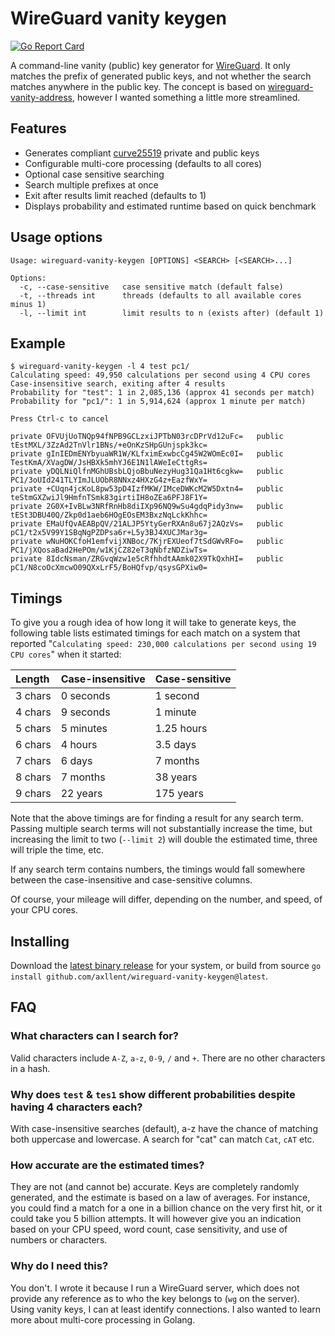 # WireGuard vanity keygen

[![Go Report Card](https://goreportcard.com/badge/github.com/axllent/wireguard-vanity-keygen)](https://goreportcard.com/report/github.com/axllent/wireguard-vanity-keygen)

A command-line vanity (public) key generator for [WireGuard](https://www.wireguard.com/). It only matches the prefix of generated public keys, and not whether the search matches anywhere in the public key. The concept is based on [wireguard-vanity-address](https://github.com/warner/wireguard-vanity-address), however I wanted something a little more streamlined.


## Features

- Generates compliant [curve25519](https://cr.yp.to/ecdh.html) private and public keys
- Configurable multi-core processing (defaults to all cores)
- Optional case sensitive searching
- Search multiple prefixes at once
- Exit after results limit reached (defaults to 1)
- Displays probability and estimated runtime based on quick benchmark


## Usage options

```
Usage: wireguard-vanity-keygen [OPTIONS] <SEARCH> [<SEARCH>...]

Options:
  -c, --case-sensitive   case sensitive match (default false)
  -t, --threads int      threads (defaults to all available cores minus 1)
  -l, --limit int        limit results to n (exists after) (default 1)
```


## Example

```
$ wireguard-vanity-keygen -l 4 test pc1/ 
Calculating speed: 49,950 calculations per second using 4 CPU cores
Case-insensitive search, exiting after 4 results
Probability for "test": 1 in 2,085,136 (approx 41 seconds per match)
Probability for "pc1/": 1 in 5,914,624 (approx 1 minute per match)

Press Ctrl-c to cancel

private OFVUjUoTNQp94fNPB9GCLzxiJPTbN03rcDPrVd12uFc=   public tEstMXL/3ZzAd2TnVlr1BNs/+eOnKzSHpGUnjspk3kc=
private gInIEDmENYbyuaWR1W/KLfximExwbcCg45W2WOmEc0I=   public TestKmA/XVagDW/JsHBXk5mhYJ6E1N1lAWeIeCttgRs=
private yDQLNiQlfnMGhUBsbLQjoBbuNezyHug31Qa1Ht6cgkw=   public PC1/3oUId241TLYImJLUObR8NNxz4HXzG4z+EazfWxY=
private +CUqn4jcKoL8pw53pD4IzfMKW/IMceDWKcM2W5Dxtn4=   public teStmGXZwiJl9HmfnTSmk83girtiIH8oZEa6PFJ8F1Y=
private 2G0X+IvBLw3NRfRnHb8diIXp96NQ9wSu4gdqPidy3nw=   public tESt3DBU40Q/Zkp0d1aeb6HOgEOsEM3BxzNqLckKhhc=
private EMaUfQvAEABpQV/21ALJP5YtyGerRXAn8u67j2AQzVs=   public pC1/t2x5V99Y1SBqNgPZDPsa6r+L5y3BJ4XUCJMar3g=
private wNuHOKCfoH1emfvijXNBoc/7KjrEXUeof7tSdGWvRFo=   public PC1/jXQosaBad2HePOm/w1KjCZ82eT3qNbfzNDZiwTs=
private 8IdcNsman/ZRGvqWzw1e5cRfhhdtAAmk02X9TkQxhHI=   public pC1/N8coOcXmcwO09QXxLrF5/BoHQfvp/qsysGPXiw0=
```


## Timings

To give you a rough idea of how long it will take to generate keys, the following table lists
estimated timings for each match on a system that reported  "`Calculating speed: 230,000 calculations per second using 19 CPU cores`" when it started:

| Length  | Case-insensitive | Case-sensitive |
| :------ | :--------------- | :------------- |
| 3 chars | 0 seconds        | 1 second       |
| 4 chars | 9 seconds        | 1 minute       |
| 5 chars | 5 minutes        | 1.25 hours     |
| 6 chars | 4 hours          | 3.5 days       |
| 7 chars | 6 days           | 7 months       |
| 8 chars | 7 months         | 38 years       |
| 9 chars | 22 years         | 175 years      |

Note that the above timings are for finding a result for any search term. 
Passing multiple search terms will not substantially increase the time, 
but increasing the limit to two (`--limit 2`) will double the estimated time, three will triple the time, etc.

If any search term contains numbers, the timings would fall somewhere between the case-insensitive and case-sensitive columns.

Of course, your mileage will differ, depending on the number, and speed, of your CPU cores.

## Installing

Download the [latest binary release](https://github.com/axllent/wireguard-vanity-keygen/releases/latest) for your system, 
or build from source `go install github.com/axllent/wireguard-vanity-keygen@latest`.


## FAQ

### What characters can I search for?

Valid characters include `A-Z`, `a-z`, `0-9`, `/` and `+`. There are no other characters in a hash.


### Why does `test` & `tes1` show different probabilities despite having 4 characters each?

With case-insensitive searches (default), a-z have the chance of matching both uppercase and lowercase. A search for "cat" can match `Cat`, `cAT` etc.


### How accurate are the estimated times?

They are not (and cannot be) accurate. Keys are completely randomly generated, and the estimate is based on a law of averages. For instance, you could find a match for a one in a billion chance on the very first hit, or it could take you 5 billion attempts. It will however give you an indication based on your CPU speed, word count, case sensitivity, and use of numbers or characters.


### Why do I need this?

You don't. I wrote it because I run a WireGuard server, which does not provide any reference as to who the key belongs to (`wg` on the server). Using vanity keys, I can at least identify connections. I also wanted to learn more about multi-core processing in Golang.
